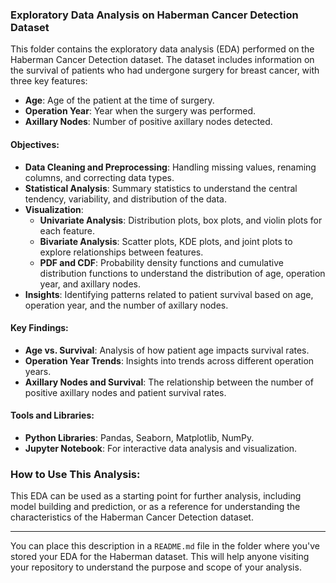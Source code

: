 ### **Exploratory Data Analysis on Haberman Cancer Detection Dataset**

This folder contains the exploratory data analysis (EDA) performed on the Haberman Cancer Detection dataset. The dataset includes information on the survival of patients who had undergone surgery for breast cancer, with three key features:

- **Age**: Age of the patient at the time of surgery.
- **Operation Year**: Year when the surgery was performed.
- **Axillary Nodes**: Number of positive axillary nodes detected.

#### **Objectives:**
- **Data Cleaning and Preprocessing**: Handling missing values, renaming columns, and correcting data types.
- **Statistical Analysis**: Summary statistics to understand the central tendency, variability, and distribution of the data.
- **Visualization**:
  - **Univariate Analysis**: Distribution plots, box plots, and violin plots for each feature.
  - **Bivariate Analysis**: Scatter plots, KDE plots, and joint plots to explore relationships between features.
  - **PDF and CDF**: Probability density functions and cumulative distribution functions to understand the distribution of age, operation year, and axillary nodes.
- **Insights**: Identifying patterns related to patient survival based on age, operation year, and the number of axillary nodes.

#### **Key Findings:**
- **Age vs. Survival**: Analysis of how patient age impacts survival rates.
- **Operation Year Trends**: Insights into trends across different operation years.
- **Axillary Nodes and Survival**: The relationship between the number of positive axillary nodes and patient survival rates.

#### **Tools and Libraries**:
- **Python Libraries**: Pandas, Seaborn, Matplotlib, NumPy.
- **Jupyter Notebook**: For interactive data analysis and visualization.

### **How to Use This Analysis:**
This EDA can be used as a starting point for further analysis, including model building and prediction, or as a reference for understanding the characteristics of the Haberman Cancer Detection dataset.

---

You can place this description in a `README.md` file in the folder where you've stored your EDA for the Haberman dataset. This will help anyone visiting your repository to understand the purpose and scope of your analysis.
